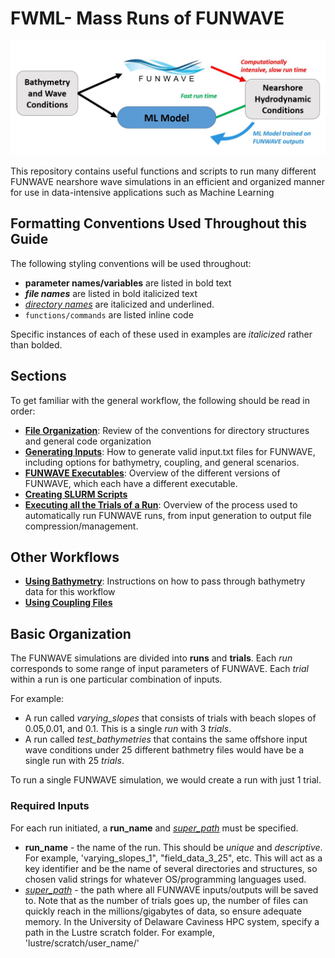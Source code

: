 # FWML- Mass Runs of FUNWAVE 
![alt text](doc/figures/ML_FUNWAVE_diagram.JPG "Title")

This repository contains useful functions and scripts to run many different FUNWAVE nearshore wave simulations in an efficient
and organized manner for use in data-intensive applications such as Machine Learning

## Formatting Conventions Used Throughout this Guide
The following styling conventions will be used throughout:

* **parameter names/variables** are listed in bold text
* ***file names*** are listed in bold italicized text 
* <ins>*directory names*</ins> are italicized and underlined. 
* `functions/commands` are listed inline code

Specific instances of each of these used in examples are *italicized* rather than bolded.
	
## Sections

To get familiar with the general workflow, the following should be read in order:

* [**File Organization**](doc/file_structure.md): Review of the conventions for directory structures and general
code organization
* [**Generating Inputs**](doc/input_generation.md): How to generate valid input.txt files for FUNWAVE, including
options for bathymetry, coupling, and general scenarios.
* [**FUNWAVE Executables**](doc/FW_exec.md): Overview of the different versions of FUNWAVE, which each have a 
different executable.
* [**Creating SLURM Scripts**](doc/slurm/slurm_preambles.md)
* [**Executing all the Trials of a Run**](doc/running.md): Overview of the process used to automatically run
FUNWAVE runs, from input generation to output file compression/management.

## Other Workflows
* [**Using Bathymetry**](doc/bathy/make_bathy.md): Instructions on how to pass through bathymetry data for this workflow
* [**Using Coupling Files**](doc/coupling/make_coupling.md)

## Basic Organization

The FUNWAVE simulations are divided into **runs** and **trials**. Each *run* corresponds to some 
range of input parameters of FUNWAVE. Each *trial* within a run is one particular combination 
of inputs.

For example:
* A run called *varying_slopes* that consists of trials with beach slopes of 0.05,0.01, and 0.1.
  This is a single *run* with 3 *trials*.
* A run called *test_bathymetries*  that contains the same offshore input wave conditions under 
25 different bathmetry files would have be a single run with 25 *trials*.

To run a single FUNWAVE simulation, we would create a run with just 1 trial. 



### Required Inputs

For each run initiated, a **run_name** and <ins>*super_path*</ins> must be specified.
* **run_name** - the name of the run. This should be *unique* and *descriptive*. For example, 
'varying_slopes_1", "field_data_3_25", etc. This will act as a key identifier and be the name 
of several directories and structures, so chosen valid strings for whatever OS/programming
languages used.
* <ins>*super_path*</ins> - the path where all FUNWAVE inputs/outputs will be saved to. Note that as
the number of trials goes up, the number of files can quickly reach in the millions/gigabytes
of data, so ensure adequate memory. In the University of Delaware Caviness HPC system, specify
a path in the Lustre scratch folder. For example, 'lustre/scratch/user_name/'

